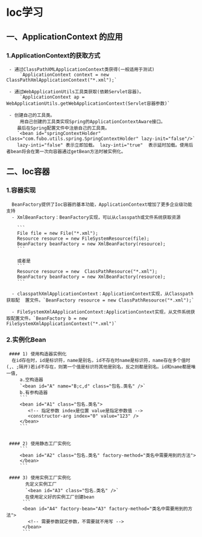 # Ioc学习
## 一、ApplicationContext 的应用
  ### 1.ApplicationContext的获取方式
     - 通过ClassPathXMLApplicationContext类获得(一般适用于测试)
         `ApplicationContext context = new ClassPathXmlApplicationContext("*.xml");`
         
     - 通过WebApplicationUtils工具类获取(依赖Servlet容器)。
         `ApplicationContext ap = WebApplicationUtils.getWebApplicationContext(Servlet容器参数)`

     - 创建自己的工具类。
         用自己创建的工具类实现Spring的ApplicationContextAware接口。
        最后在Spring配置文件中注册自己的工具类。
        `<bean id="springContextHolder" class="com.fubo.utils.spring.SpringContextHolder" lazy-init="false"/>`
        lazy-inti="false" 表示立即加载。 lazy-inti="true"  表示延时加载。使用后者bean将会在第一次向容器通过getBean方法时被实例化。

## 二、Ioc容器

  ### 1.容器实现

      BeanFactory提供了Ioc容器的基本功能，ApplicationContext增加了更多企业级功能支持
      - XmlBeanFactory：BeanFactory实现，可以从classpath或文件系统获取资源
          
        ```
        File file = new File("*.xml");
        Resource resource = new FileSystemResource(file);
        BeanFactory beanFactory = new XmlBeanFactory(resource);
        ```

        或者是
        ```
        Resource resource = new  ClassPathResource("*.xml");                 
        BeanFactory beanFactory = new XmlBeanFactory(resource);
        ```

      - classpathXmlApplicationContext：ApplicationContext实现，从Classpath获取配  置文件。`BeanFactory resource = new ClassPathResource("*.xml");`

      - FileSystemXmlAApplicationContext:ApplicationContext实现，从文件系统获取配置文件。`BeanFactory b = new FileSystemXmlApplicationContext("*.xml")`

   ### 2.实例化Bean
     #### 1) 使用构造器实例化
      在id存在时，id是标识符，name是别名，id不存在时name是标识符，name存在多个值时(,、;隔开)若id不存在，则第一个值是标识符其他是别名，反之则都是别名。id和name都是唯一值,
         a.空构造器
         `<bean id="A" name="B;c,d" class="包名.类名" />`
         b.有参构造器
         ```
         <bean id="A1" class="包名.类名">
            <!-- 指定参数 index是位置 value是指定参数值 -->
            <constructor-arg index="0" value="123" />
         </bean>
         ```
         

     #### 2) 使用静态工厂实例化
         ```
         <bean id="A2" class="包名.类名" factory-method="类名中需要用到的方法">
         </bean>
         ```

     #### 3) 使用实例工厂实例化
           先定义实例工厂
           `<bean id="A3" class="包名.类名" />`
           在使用定义好的实例工厂创建bean
          ```
          <bean id="A4" factory-bean="A3" factory-method="类名中需要用到的方法">
            <!-- 需要参数就定参数，不需要就不用写 -->
          </bean>
          ```


